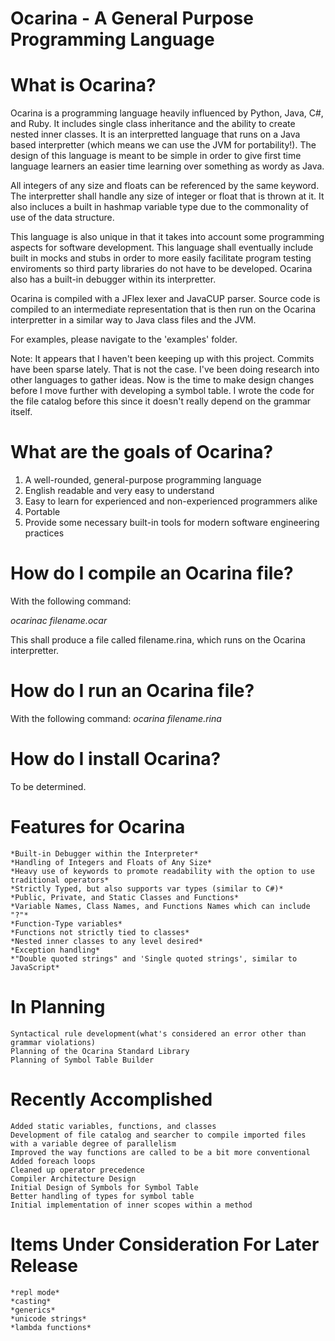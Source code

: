 # Ocarina - A General Purpose Programming Language

# What is Ocarina?
Ocarina is a programming language heavily influenced by Python, Java, C#, and Ruby. It includes single class inheritance and the ability to create nested
inner classes. It is an interpretted language that runs on a Java based interpretter (which means we can use the JVM for portability!). The design of
this language is meant to be simple in order to give first time language learners an easier time learning over something as wordy as Java.

All integers of any size and floats can be referenced by the same keyword. The interpretter shall handle any size of integer or float that is thrown at
it. It also incluces a built in hashmap variable type due to the commonality of use of the data structure. 

This language is also unique in that it takes into account some programming aspects for software development. This language shall eventually include built in
mocks and stubs in order to more easily facilitate program testing enviroments so third party libraries do not have to be developed.
Ocarina also has a built-in debugger within its interpretter.

Ocarina is compiled with a JFlex lexer and JavaCUP parser. Source code is compiled to an intermediate representation that is then run on the Ocarina 
interpretter in a similar way to Java class files and the JVM.

For examples, please navigate to the 'examples' folder.

Note: It appears that I haven't been keeping up with this project. Commits have been sparse lately. That is not the case. I've been doing research into other languages to 
gather ideas. Now is the time to make design changes before I move further with developing a symbol table. I wrote the code for the file catalog before this since it 
doesn't really depend on the grammar itself.

# What are the goals of Ocarina?
1. A well-rounded, general-purpose programming language
2. English readable and very easy to understand
3. Easy to learn for experienced and non-experienced programmers alike
4. Portable
5. Provide some necessary built-in tools for modern software engineering practices

# How do I compile an Ocarina file?
With the following command:

*ocarinac filename.ocar*

This shall produce a file called filename.rina, which runs on the Ocarina interpretter.

# How do I run an Ocarina file?
With the following command:
*ocarina filename.rina*

# How do I install Ocarina?
To be determined.

# Features for Ocarina
	*Built-in Debugger within the Interpreter*
	*Handling of Integers and Floats of Any Size*
	*Heavy use of keywords to promote readability with the option to use traditional operators*
	*Strictly Typed, but also supports var types (similar to C#)*
	*Public, Private, and Static Classes and Functions*
	*Variable Names, Class Names, and Functions Names which can include "?"*
	*Function-Type variables*
	*Functions not strictly tied to classes*
	*Nested inner classes to any level desired*
	*Exception handling*
	*"Double quoted strings" and 'Single quoted strings', similar to JavaScript*

# In Planning
	Syntactical rule development(what's considered an error other than grammar violations)
	Planning of the Ocarina Standard Library
	Planning of Symbol Table Builder

# Recently Accomplished
	Added static variables, functions, and classes
	Development of file catalog and searcher to compile imported files with a variable degree of parallelism
	Improved the way functions are called to be a bit more conventional
	Added foreach loops
	Cleaned up operator precedence
	Compiler Architecture Design
	Initial Design of Symbols for Symbol Table
	Better handling of types for symbol table
	Initial implementation of inner scopes within a method

# Items Under Consideration For Later Release
	*repl mode*
	*casting*
	*generics*
	*unicode strings*
	*lambda functions*
